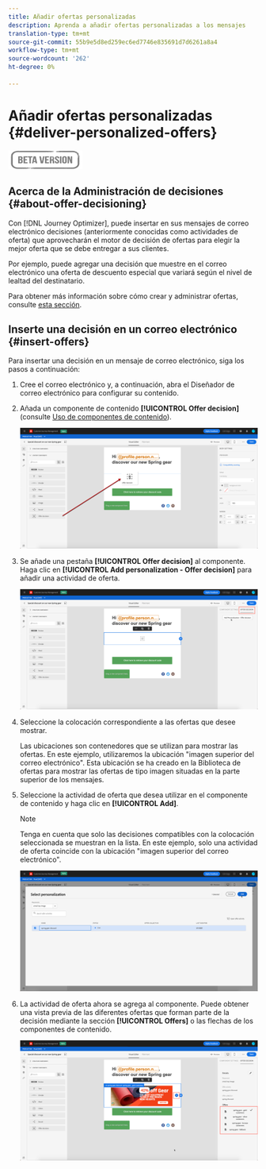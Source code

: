 ```yaml
---
title: Añadir ofertas personalizadas
description: Aprenda a añadir ofertas personalizadas a los mensajes
translation-type: tm+mt
source-git-commit: 55b9e5d8ed259ec6ed7746e835691d7d6261a8a4
workflow-type: tm+mt
source-wordcount: '262'
ht-degree: 0%

---
```


# Añadir ofertas personalizadas {#deliver-personalized-offers}

![](assets/do-not-localize/badge.png)

## Acerca de la Administración de decisiones {#about-offer-decisioning}

Con [!DNL Journey Optimizer], puede insertar en sus mensajes de correo electrónico decisiones (anteriormente conocidas como actividades de oferta) que aprovecharán el motor de decisión de ofertas para elegir la mejor oferta que se debe entregar a sus clientes.

Por ejemplo, puede agregar una decisión que muestre en el correo electrónico una oferta de descuento especial que variará según el nivel de lealtad del destinatario.

Para obtener más información sobre cómo crear y administrar ofertas, consulte [esta sección](offers/get-started/starting-offer-decisioning.md).

## Inserte una decisión en un correo electrónico {#insert-offers}

Para insertar una decisión en un mensaje de correo electrónico, siga los pasos a continuación:

1. Cree el correo electrónico y, a continuación, abra el Diseñador de correo electrónico para configurar su contenido.

1. Añada un componente de contenido **[!UICONTROL Offer decision]** (consulte [Uso de componentes de contenido](content-components.md)).

   ![](assets/deliver-offer-component.png)

1. Se añade una pestaña **[!UICONTROL Offer decision]** al componente. Haga clic en **[!UICONTROL Add personalization - Offer decision]** para añadir una actividad de oferta.

   ![](assets/deliver-offer-tab.png)

1. Seleccione la colocación correspondiente a las ofertas que desee mostrar.

   Las ubicaciones son contenedores que se utilizan para mostrar las ofertas. En este ejemplo, utilizaremos la ubicación &quot;imagen superior del correo electrónico&quot;. Esta ubicación se ha creado en la Biblioteca de ofertas para mostrar las ofertas de tipo imagen situadas en la parte superior de los mensajes.

1. Seleccione la actividad de oferta que desea utilizar en el componente de contenido y haga clic en **[!UICONTROL Add]**.

   >[!NOTE]
   >
   >Tenga en cuenta que solo las decisiones compatibles con la colocación seleccionada se muestran en la lista. En este ejemplo, solo una actividad de oferta coincide con la ubicación &quot;imagen superior del correo electrónico&quot;.

   ![](assets/deliver-offer-placement.png)

1. La actividad de oferta ahora se agrega al componente. Puede obtener una vista previa de las diferentes ofertas que forman parte de la decisión mediante la sección **[!UICONTROL Offers]** o las flechas de los componentes de contenido.

   ![](assets/deliver-offer-preview.png)

